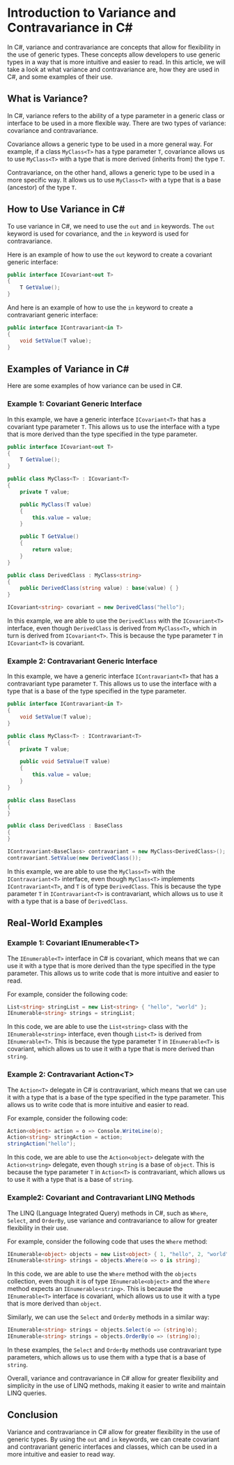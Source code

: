 # Introduction to Variance and Contravariance in C#

In C#, variance and contravariance are concepts that allow for flexibility in the use of generic types. These concepts allow developers to use generic types in a way that is more intuitive and easier to read. In this article, we will take a look at what variance and contravariance are, how they are used in C#, and some examples of their use.

## **What is Variance?**

In C#, variance refers to the ability of a type parameter in a generic class or interface to be used in a more flexible way. There are two types of variance: covariance and contravariance.

Covariance allows a generic type to be used in a more general way. For example, if a class `MyClass<T>` has a type parameter `T`, covariance allows us to use `MyClass<T>` with a type that is more derived (inherits from) the type `T`.

Contravariance, on the other hand, allows a generic type to be used in a more specific way. It allows us to use `MyClass<T>` with a type that is a base (ancestor) of the type `T`.

## **How to Use Variance in C#**

To use variance in C#, we need to use the `out` and `in` keywords. The `out` keyword is used for covariance, and the `in` keyword is used for contravariance.

Here is an example of how to use the `out` keyword to create a covariant generic interface:

```csharp
public interface ICovariant<out T>
{
    T GetValue();
}
```

And here is an example of how to use the `in` keyword to create a contravariant generic interface:

```csharp
public interface IContravariant<in T>
{
    void SetValue(T value);
}
```

## **Examples of Variance in C#**

Here are some examples of how variance can be used in C#.

### **Example 1: Covariant Generic Interface**

In this example, we have a generic interface `ICovariant<T>` that has a covariant type parameter `T`. This allows us to use the interface with a type that is more derived than the type specified in the type parameter.

```csharp
public interface ICovariant<out T>
{
    T GetValue();
}

public class MyClass<T> : ICovariant<T>
{
    private T value;

    public MyClass(T value)
    {
        this.value = value;
    }

    public T GetValue()
    {
        return value;
    }
}

public class DerivedClass : MyClass<string>
{
    public DerivedClass(string value) : base(value) { }
}

ICovariant<string> covariant = new DerivedClass("hello");
```

In this example, we are able to use the `DerivedClass` with the `ICovariant<T>` interface, even though `DerivedClass` is derived from `MyClass<T>`, which in turn is derived from `ICovariant<T>`. This is because the type parameter `T` in `ICovariant<T>` is covariant.

### **Example 2: Contravariant Generic Interface**

In this example, we have a generic interface `IContravariant<T>` that has a contravariant type parameter `T`. This allows us to use the interface with a type that is a base of the type specified in the type parameter.

```csharp
public interface IContravariant<in T>
{
    void SetValue(T value);
}

public class MyClass<T> : IContravariant<T>
{
    private T value;

    public void SetValue(T value)
    {
        this.value = value;
    }
}

public class BaseClass
{
}

public class DerivedClass : BaseClass
{
}

IContravariant<BaseClass> contravariant = new MyClass<DerivedClass>();
contravariant.SetValue(new DerivedClass());
```

In this example, we are able to use the `MyClass<T>` with the `IContravariant<T>` interface, even though `MyClass<T>` implements `IContravariant<T>`, and `T` is of type `DerivedClass`. This is because the type parameter `T` in `IContravariant<T>` is contravariant, which allows us to use it with a type that is a base of `DerivedClass`.

## Real-World Examples

### **Example 1: Covariant IEnumerable&lt;T&gt;**

The `IEnumerable<T>` interface in C# is covariant, which means that we can use it with a type that is more derived than the type specified in the type parameter. This allows us to write code that is more intuitive and easier to read.

For example, consider the following code:

```csharp
List<string> stringList = new List<string> { "hello", "world" };
IEnumerable<string> strings = stringList;
```

In this code, we are able to use the `List<string>` class with the `IEnumerable<string>` interface, even though `List<T>` is derived from `IEnumerable<T>`. This is because the type parameter `T` in `IEnumerable<T>` is covariant, which allows us to use it with a type that is more derived than `string`.

### **Example 2: Contravariant Action&lt;T&gt;**

The `Action<T>` delegate in C# is contravariant, which means that we can use it with a type that is a base of the type specified in the type parameter. This allows us to write code that is more intuitive and easier to read.

For example, consider the following code:

```csharp
Action<object> action = o => Console.WriteLine(o);
Action<string> stringAction = action;
stringAction("hello");
```

In this code, we are able to use the `Action<object>` delegate with the `Action<string>` delegate, even though `string` is a base of `object`. This is because the type parameter `T` in `Action<T>` is contravariant, which allows us to use it with a type that is a base of `string`.

### **Example2: Covariant and Contravariant LINQ Methods**

The LINQ (Language Integrated Query) methods in C#, such as `Where`, `Select`, and `OrderBy`, use variance and contravariance to allow for greater flexibility in their use.

For example, consider the following code that uses the `Where` method:

```csharp
IEnumerable<object> objects = new List<object> { 1, "hello", 2, "world" };
IEnumerable<string> strings = objects.Where(o => o is string);
```

In this code, we are able to use the `Where` method with the `objects` collection, even though it is of type `IEnumerable<object>` and the `Where` method expects an `IEnumerable<string>`. This is because the `IEnumerable<T>` interface is covariant, which allows us to use it with a type that is more derived than `object`.

Similarly, we can use the `Select` and `OrderBy` methods in a similar way:

```csharp
IEnumerable<string> strings = objects.Select(o => (string)o);
IEnumerable<string> strings = objects.OrderBy(o => (string)o);
```

In these examples, the `Select` and `OrderBy` methods use contravariant type parameters, which allows us to use them with a type that is a base of `string`.

Overall, variance and contravariance in C# allow for greater flexibility and simplicity in the use of LINQ methods, making it easier to write and maintain LINQ queries.

## **Conclusion**

Variance and contravariance in C# allow for greater flexibility in the use of generic types. By using the `out` and `in` keywords, we can create covariant and contravariant generic interfaces and classes, which can be used in a more intuitive and easier to read way.